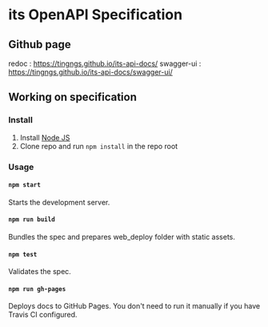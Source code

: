 # its OpenAPI Specification

## Github page

redoc : https://tingngs.github.io/its-api-docs/
swagger-ui : https://tingngs.github.io/its-api-docs/swagger-ui/

## Working on specification

### Install

1. Install [Node JS](https://nodejs.org/)
2. Clone repo and run `npm install` in the repo root

### Usage

#### `npm start`

Starts the development server.

#### `npm run build`

Bundles the spec and prepares web_deploy folder with static assets.

#### `npm test`

Validates the spec.

#### `npm run gh-pages`

Deploys docs to GitHub Pages. You don't need to run it manually if you have Travis CI configured.
